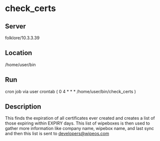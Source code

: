 # check_certs
## Server
folklore/10.3.3.39
## Location
/home/user/bin
## Run
cron job via user crontab ( 0 4 * * * /home/user/bin/check_certs )
## Description
This finds the expiration of all certificates ever created and creates a list of those expiring within EXPIRY days. This list of wipeboxes is then used to gather more information like company name, wipebox name, and last sync and then this list is sent to developers@wipeos.com
